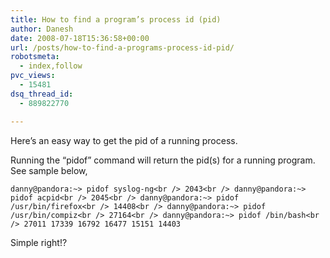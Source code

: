 ```yaml
---
title: How to find a program’s process id (pid)
author: Danesh
date: 2008-07-18T15:36:58+00:00
url: /posts/how-to-find-a-programs-process-id-pid/
robotsmeta:
  - index,follow
pvc_views:
  - 15481
dsq_thread_id:
  - 889822770

---
```

Here&#8217;s an easy way to get the pid of a running process.

Running the &#8220;pidof&#8221; command will return the pid(s) for a running program. See sample below,

`danny@pandora:~> pidof syslog-ng<br />
2043<br />
danny@pandora:~> pidof acpid<br />
2045<br />
danny@pandora:~> pidof /usr/bin/firefox<br />
14408<br />
danny@pandora:~> pidof /usr/bin/compiz<br />
27164<br />
danny@pandora:~> pidof /bin/bash<br />
27011 17339 16792 16477 15151 14403`

Simple right!?